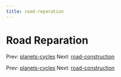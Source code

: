 ```yaml
---
title: road-reparation
---
```




# Road Reparation

Prev: [planets-cycles](planets-cycles.md) Next:
[road-construction](road-construction.md)

Prev: [planets-cycles](planets-cycles.md) Next:
[road-construction](road-construction.md)
